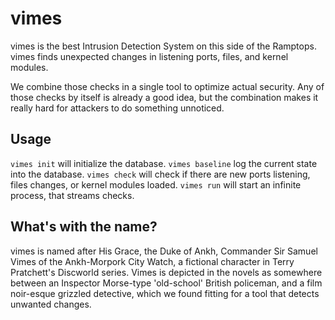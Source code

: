 # vimes

vimes is the best Intrusion Detection System on this side of the Ramptops.
vimes finds unexpected changes in listening ports, files, and kernel modules.

We combine those checks in a single tool to optimize actual security. Any of
those checks by itself is already a good idea, but the combination makes it
really hard for attackers to do something unnoticed.

## Usage

`vimes init` will initialize the database.
`vimes baseline` log the current state into the database.
`vimes check` will check if there are new ports listening, files changes, or kernel modules loaded.
`vimes run` will start an infinite process, that streams checks.


## What's with the name?

vimes is named after His Grace, the Duke of Ankh, Commander Sir Samuel Vimes of
the Ankh-Morpork City Watch, a fictional character in Terry Pratchett's
Discworld series. Vimes is depicted in the novels as somewhere between an
Inspector Morse-type 'old-school' British policeman, and a film noir-esque
grizzled detective, which we found fitting for a tool that detects unwanted
changes.